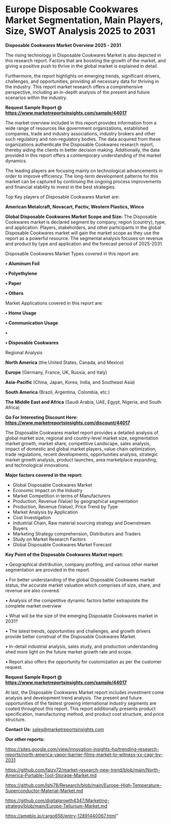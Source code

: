 # Europe Disposable Cookwares Market Segmentation, Main Players, Size, SWOT Analysis 2025 to 2031

<Strong> Disposable Cookwares Market Overview 2025 - 2031</strong>

The rising technology in Disposable Cookwares Market is also depicted in this research report. Factors that are boosting the growth of the market, and giving a positive push to thrive in the global market is explained in detail.

Furthermore, the report highlights on emerging trends, significant drivers, challenges, and opportunities, providing all necessary data for thriving in the industry. This report market research offers a comprehensive perspective, including an in-depth analysis of the present and future scenarios within the industry.

<strong>Request Sample Report @ <a href=https://www.marketreportsinsights.com/sample/44017>https://www.marketreportsinsights.com/sample/44017</a></strong>

The market overview included in this report provides information from a wide range of resources like government organizations, established companies, trade and industry associations, industry brokers and other such regulatory and non-regulatory bodies. The data acquired from these organizations authenticate the Disposable Cookwares research report, thereby aiding the clients in better decision making. Additionally, the data provided in this report offers a contemporary understanding of the market dynamics.

The leading players are focusing mainly on technological advancements in order to improve efficiency. The long-term development patterns for this market can be captured by continuing the ongoing process improvements and financial stability to invest in the best strategies.

Top Key players of Disposable Cookwares Market are:

<strong>American Metalcraft, Novacart, Pactiv, Western Plastics, Winco</strong>

<strong><b>Global Disposable Cookwares Market Scope and Size:</b></strong>
The Disposable Cookwares market is declared segment by company, region (country), type, and application. Players, stakeholders, and other participants in the global Disposable Cookwares market will gain the market scope as they use the report as a powerful resource. The segmental analysis focuses on revenue and product by type and application and the forecast period of 2025-2031.

Disposable Cookwares Market Types covered in this report are:

<strong>•  Aluminum Foil

•  Polyethylene

•  Paper

•  Others</strong>

Market Applications covered in this report are:

<strong>•  Home Usage

•  Communication Usage

•  

•  Disposable Cookwares</strong> 

Regional Analysis

<strong>North America</strong> (the United States, Canada, and Mexico)

<strong>Europe</strong> (Germany, France, UK, Russia, and Italy)

<strong>Asia-Pacific</strong> (China, Japan, Korea, India, and Southeast Asia)

<strong>South America</strong> (Brazil, Argentina, Colombia, etc.)

<strong>The Middle East and Africa</strong> (Saudi Arabia, UAE, Egypt, Nigeria, and South Africa)

<strong>Go For Interesting Discount Here: <a href=https://www.marketreportsinsights.com/discount/44017>https://www.marketreportsinsights.com/discount/44017</a></strong>

The Disposable Cookwares market report provides a detailed analysis of global market size, regional and country-level market size, segmentation market growth, market share, competitive Landscape, sales analysis, impact of domestic and global market players, value chain optimization, trade regulations, recent developments, opportunities analysis, strategic market growth analysis, product launches, area marketplace expanding, and technological innovations.

<strong><b>Major factors covered in the report:</b></strong>
<ul>
  <li>Global Disposable Cookwares Market </li>
  <li>Economic Impact on the Industry</li>
  <li>Market Competition in terms of Manufacturers</li>
  <li>Production, Revenue (Value) by geographical segmentation</li>
  <li>Production, Revenue (Value), Price Trend by Type</li>
  <li>Market Analysis by Application</li>
  <li>Cost Investigation</li>
  <li>Industrial Chain, Raw material sourcing strategy and Downstream Buyers</li>
  <li>Marketing Strategy comprehension, Distributors and Traders</li>
  <li>Study on Market Research Factors</li>
  <li>Global Disposable Cookwares Market Forecast</li>
</ul>

<strong><b>Key Point of the Disposable Cookwares Market report:</b></strong>

• Geographical distribution, company profiling, and various other market segmentation are provided in the report.

• For better understanding of the global Disposable Cookwares market status, the accurate market valuation which comprises of size, share, and revenue are also covered.

• Analysis of the competitive dynamic factors better extrapolate the complete market overview

• What will be the size of the emerging Disposable Cookwares market in 2031?

• The latest trends, opportunities and challenges, and growth drivers provide better construal of the Disposable Cookwares Market.

• In-detail industrial analysis, sales study, and production understanding shed more light on the future market growth rate and scope.

• Report also offers the opportunity for customization as per the customer request.

<strong>Request Sample Report @ <a href=https://www.marketreportsinsights.com/sample/44017>https://www.marketreportsinsights.com/sample/44017</a></strong>

At last, the Disposable Cookwares Market report includes investment come analysis and development trend analysis. The present and future opportunities of the fastest growing international industry segments are coated throughout this report. This report additionally presents product specification, manufacturing method, and product cost structure, and price structure.

<strong>Contact Us:</strong>
sales@marketreportsinsights.com

<strong>Our other reports:</strong>

<a href=https://sites.google.com/view/innovation-insights-hq/trending-research-reports/north-america-vapor-barrier-films-market-to-witness-xx-cagr-by-2031>https://sites.google.com/view/innovation-insights-hq/trending-research-reports/north-america-vapor-barrier-films-market-to-witness-xx-cagr-by-2031</a>

<a href=https://github.com/faizy72/market-research-new-trend/blob/main/North-America-Portable-Tool-Storage-Market.md>https://github.com/faizy72/market-research-new-trend/blob/main/North-America-Portable-Tool-Storage-Market.md</a>

<a href=https://github.com/Ishi78/Research/blob/main/Europe-High-Temperature-Superconductor-Material-Market.md>https://github.com/Ishi78/Research/blob/main/Europe-High-Temperature-Superconductor-Material-Market.md</a>

<a href=https://github.com/digitalgrowth4347/Marketing-strategy/blob/main/Europe-Tellurium-Market.md>https://github.com/digitalgrowth4347/Marketing-strategy/blob/main/Europe-Tellurium-Market.md</a>

<a href=https://ameblo.jp/cargo656/entry-12891440067.html>https://ameblo.jp/cargo656/entry-12891440067.html</a>"
